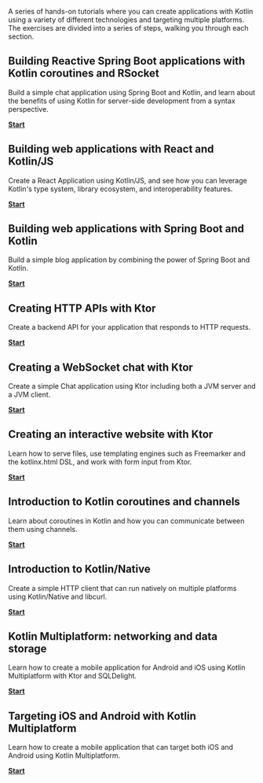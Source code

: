 [//]: # (title: Kotlin hands-on)

A series of hands-on tutorials where you can create applications with Kotlin using a variety of different technologies and targeting multiple platforms.
The exercises are divided into a series of steps, walking you through each section.

## Building Reactive Spring Boot applications with Kotlin coroutines and RSocket

Build a simple chat application using Spring Boot and Kotlin, and learn about the benefits of using Kotlin for server-side development from a syntax perspective.

[**Start**](https://spring.io/guides/tutorials/spring-webflux-kotlin-rsocket/)

## Building web applications with React and Kotlin/JS

Create a React Application using Kotlin/JS, and see how you can leverage Kotlin's type system, library ecosystem, and interoperability features.

[**Start**](js-react.md)

## Building web applications with Spring Boot and Kotlin

Build a simple blog application by combining the power of Spring Boot and Kotlin.

[**Start**](https://spring.io/guides/tutorials/spring-boot-kotlin/)

## Creating HTTP APIs with Ktor

Create a backend API for your application that responds to HTTP requests.

[**Start**](https://ktor.io/docs/creating-http-apis.html)

## Creating a WebSocket chat with Ktor

Create a simple Chat application using Ktor including both a JVM server and a JVM client.

[**Start**](https://ktor.io/docs/creating-web-socket-chat.html)

## Creating an interactive website with Ktor

Learn how to serve files, use templating engines such as Freemarker and the kotlinx.html DSL, and work with form input from Ktor.

[**Start**](https://ktor.io/docs/creating-interactive-website.html)

## Introduction to Kotlin coroutines and channels

Learn about coroutines in Kotlin and how you can communicate between them using channels.

[**Start**](coroutines-and-channels.md)

## Introduction to Kotlin/Native

Create a simple HTTP client that can run natively on multiple platforms using Kotlin/Native and libcurl.

[**Start**](native-app-with-c-and-libcurl.md)

## Kotlin Multiplatform: networking and data storage

Learn how to create a mobile application for Android and iOS using Kotlin Multiplatform with Ktor and SQLDelight.

[**Start**](https://www.jetbrains.com/help/kotlin-multiplatform-dev/multiplatform-ktor-sqldelight.html)

## Targeting iOS and Android with Kotlin Multiplatform

Learn how to create a mobile application that can target both iOS and Android using Kotlin Multiplatform.

[**Start**](https://www.jetbrains.com/help/kotlin-multiplatform-dev/multiplatform-create-first-app.html)
